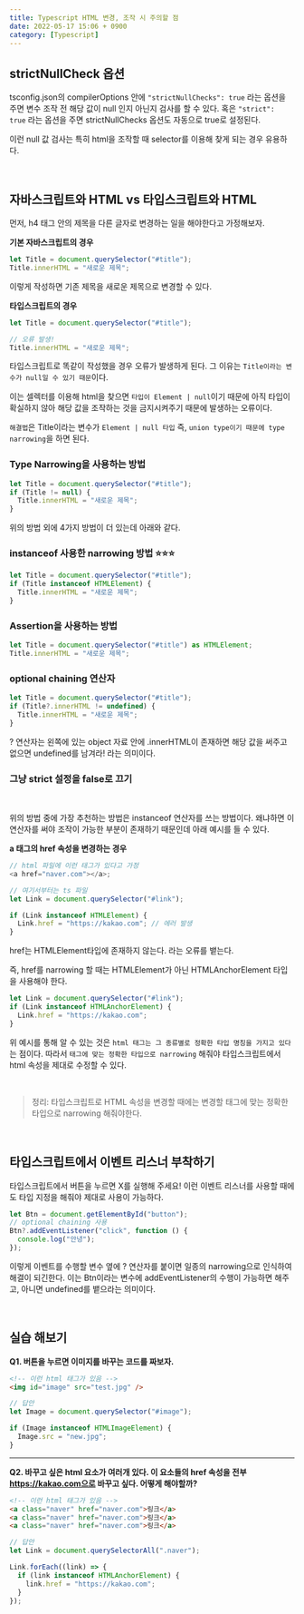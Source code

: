 ```yaml
---
title: Typescript HTML 변경, 조작 시 주의할 점
date: 2022-05-17 15:06 + 0900
category: [Typescript]
---
```


## strictNullCheck 옵션

tsconfig.json의 compilerOptions 안에 `"strictNullChecks": true` 라는 옵션을 주면 변수 조작 전 해당 값이 null 인지 아닌지 검사를 할 수 있다. 혹은 `"strict": true` 라는 옵션을 주면 strictNullChecks 옵션도 자동으로 true로 설정된다.

이런 null 값 검사는 특히 html을 조작할 때 selector를 이용해 찾게 되는 경우 유용하다.

<br>

## 자바스크립트와 HTML vs 타입스크립트와 HTML

먼저, h4 태그 안의 제목을 다른 글자로 변경하는 일을 해야한다고 가정해보자.

**기본 자바스크립트의 경우**

```js
let Title = document.querySelector("#title");
Title.innerHTML = "새로운 제목";
```

이렇게 작성하면 기존 제목을 새로운 제목으로 변경할 수 있다.

**타입스크립트의 경우**

```ts
let Title = document.querySelector("#title");

// 오류 발생!
Title.innerHTML = "새로운 제목";
```

타입스크립트로 똑같이 작성했을 경우 오류가 발생하게 된다. 그 이유는 `Title이라는 변수가 null일 수 있기 때문`이다.

이는 셀렉터를 이용해 html을 찾으면 `타입이 Element | null`이기 때문에 아직 타입이 확실하지 않아 해당 값을 조작하는 것을 금지시켜주기 때문에 발생하는 오류이다.

`해결법`은 Title이라는 변수가 `Element | null 타입` 즉, `union type이기 때문에 type narrowing`을 하면 된다.

### Type Narrowing을 사용하는 방법

```ts
let Title = document.querySelector("#title");
if (Title != null) {
  Title.innerHTML = "새로운 제목";
}
```

위의 방법 외에 4가지 방법이 더 있는데 아래와 같다.

### instanceof 사용한 narrowing 방법 ⭐️⭐️⭐️

```ts
let Title = document.querySelector("#title");
if (Title instanceof HTMLElement) {
  Title.innerHTML = "새로운 제목";
}
```

### Assertion을 사용하는 방법

```ts
let Title = document.querySelector("#title") as HTMLElement;
Title.innerHTML = "새로운 제목";
```

### optional chaining 연산자

```ts
let Title = document.querySelector("#title");
if (Title?.innerHTML != undefined) {
  Title.innerHTML = "새로운 제목";
}
```

? 연산자는 왼쪽에 있는 object 자료 안에 .innerHTML이 존재하면 해당 값을 써주고 없으면 undefined를 남겨라! 라는 의미이다.

### 그냥 strict 설정을 false로 끄기

<br>

위의 방법 중에 가장 추천하는 방법은 instanceof 연산자를 쓰는 방법이다. 왜냐하면 이 연산자를 써야 조작이 가능한 부분이 존재하기 때문인데 아래 예시를 들 수 있다.

**a 태그의 href 속성을 변경하는 경우**

```ts
// html 파일에 이런 태그가 있다고 가정
<a href="naver.com"></a>;

// 여기서부터는 ts 파일
let Link = document.querySelector("#link");

if (Link instanceof HTMLElement) {
  Link.href = "https://kakao.com"; // 에러 발생
}
```

href는 HTMLElement타입에 존재하지 않는다. 라는 오류를 뱉는다.

즉, href를 narrowing 할 때는 HTMLElement가 아닌 HTMLAnchorElement 타입을 사용해야 한다.

```ts
let Link = document.querySelector("#link");
if (Link instanceof HTMLAnchorElement) {
  Link.href = "https://kakao.com";
}
```

위 예시를 통해 알 수 있는 것은 `html 태그는 그 종류별로 정확한 타입 명칭을 가지고 있다`는 점이다. 따라서 `태그에 맞는 정확한 타입으로 narrowing` 해줘야 타입스크립트에서 html 속성을 제대로 수정할 수 있다.

<br>

> 정리: 타입스크립트로 HTML 속성을 변경할 때에는 변경할 태그에 맞는 정확한 타입으로 narrowing 해줘야한다.

<br>

## 타입스크립트에서 이벤트 리스너 부착하기

타입스크립트에서 버튼을 누르면 X를 실행해 주세요! 이런 이벤트 리스너를 사용할 때에도 타입 지정을 해줘야 제대로 사용이 가능하다.

```ts
let Btn = document.getElementById("button");
// optional chaining 사용
Btn?.addEventListener("click", function () {
  console.log("안녕");
});
```

이렇게 이벤트를 수행할 변수 옆에 ? 연산자를 붙이면 일종의 narrowing으로 인식하여 해결이 되긴한다. 이는 Btn이라는 변수에 addEventListener의 수행이 가능하면 해주고, 아니면 undefined를 뱉으라는 의미이다.

<br>

## 실습 해보기

**Q1. 버튼을 누르면 이미지를 바꾸는 코드를 짜보자.**

```html
<!-- 이런 html 태그가 있음 -->
<img id="image" src="test.jpg" />
```

```ts
// 답안
let Image = document.querySelector("#image");

if (Image instanceof HTMLImageElement) {
  Image.src = "new.jpg";
}
```

<hr>

**Q2. 바꾸고 싶은 html 요소가 여러개 있다. 이 요소들의 href 속성을 전부 https://kakao.com으로 바꾸고 싶다. 어떻게 해야할까?**

```html
<!-- 이런 html 태그가 있음 -->
<a class="naver" href="naver.com">링크</a>
<a class="naver" href="naver.com">링크</a>
<a class="naver" href="naver.com">링크</a>
```

```ts
// 답안
let Link = document.querySelectorAll(".naver");

Link.forEach((link) => {
  if (link instanceof HTMLAnchorElement) {
    link.href = "https://kakao.com";
  }
});
```
